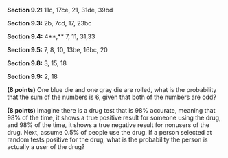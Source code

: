 **Section 9.2:** 11c, 17ce, 21, 31de, 39bd

**Section 9.3:** 2b, 7cd, 17, 23bc

**Section 9.4:** 4**,** 7, 11, 31,33

**Section 9.5:** 7, 8, 10, 13be, 16bc, 20

**Section 9.8:** 3, 15, 18

**Section 9.9:** 2, 18

**(8 points)** One blue die and one gray die are rolled, what is the probability that the sum of the numbers is 6, given that both of the numbers are odd?

**(8 points)** Imagine there is a drug test that is 98% accurate, meaning that 98% of the time, it shows a true positive result for someone using the drug, and 98% of the time, it shows a true negative result for nonusers of the drug. Next, assume 0.5% of people use the drug. If a person selected at random tests positive for the drug, what is the probability the person is actually a user of the drug?